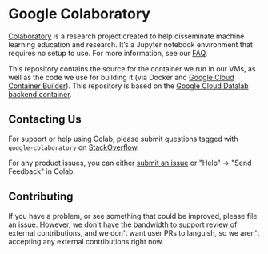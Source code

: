 # Google Colaboratory

[Colaboratory](https://colab.research.google.com) is a research project created
to help disseminate machine learning education and research. It’s a Jupyter
notebook environment that requires no setup to use. For more information, see
our [FAQ](https://research.google.com/colaboratory/faq.html).

This repository contains the source for the container we run in our VMs, as well
as the code we use for building it (via Docker
and
[Google Cloud Container Builder](https://cloud.google.com/cloud-build/)).
This repository is based on
the
[Google Cloud Datalab backend container](https://github.com/googledatalab/datalab).

## Contacting Us

For support or help using Colab, please submit questions tagged with
`google-colaboratory`
on
[StackOverflow](https://stackoverflow.com/questions/tagged/google-colaboratory).

For any product issues, you can
either [submit an issue](https://github.com/googlecolab/colabtools/issues) or
"Help" -> "Send Feedback" in Colab.

## Contributing

If you have a problem, or see something that could be improved, please file an
issue. However, we don't have the bandwidth to support review of external
contributions, and we don't want user PRs to languish, so we aren't accepting
any external contributions right now.

